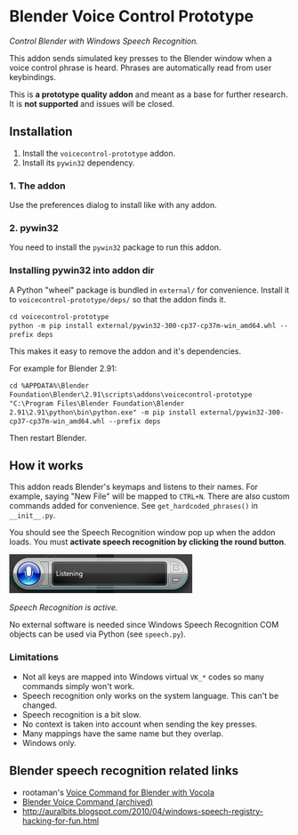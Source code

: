 # Blender Voice Control Prototype

*Control Blender with Windows Speech Recognition.*

This addon sends simulated key presses to the Blender window when a voice control phrase is heard. Phrases are automatically read from user keybindings.

This is **a prototype quality addon** and meant as a base for further research. It is **not supported** and issues will be closed.

## Installation

1. Install the `voicecontrol-prototype` addon.
2. Install its `pywin32` dependency.

### 1. The addon

Use the preferences dialog to install like with any addon.

### 2. pywin32

You need to install the `pywin32` package to run this addon.

### Installing pywin32 into addon dir

A Python "wheel" package is bundled in `external/` for convenience. Install it to `voicecontrol-prototype/deps/` so that the addon finds it.

    cd voicecontrol-prototype
    python -m pip install external/pywin32-300-cp37-cp37m-win_amd64.whl --prefix deps

This makes it easy to remove the addon and it's dependencies.

For example for Blender 2.91:

    cd %APPDATA%\Blender Foundation\Blender\2.91\scripts\addons\voicecontrol-prototype
    "C:\Program Files\Blender Foundation\Blender 2.91\2.91\python\bin\python.exe" -m pip install external/pywin32-300-cp37-cp37m-win_amd64.whl --prefix deps

Then restart Blender.

## How it works


This addon reads Blender's keymaps and listens to their names. For example, saying "New File" will be mapped to `CTRL+N`. There are also custom commands added for convenience. See `get_hardcoded_phrases()` in `__init__.py`.

You should see the Speech Recognition window pop up when the addon loads. You must **activate speech recognition by clicking the round button**.

![Speech recognition's "listening" panel](img/listening.PNG)

*Speech Recognition is active.*

No external software is needed since Windows Speech Recognition COM objects can be used via Python (see `speech.py`).

### Limitations

- Not all keys are mapped into Windows virtual `VK_*` codes so many commands simply won't work.
- Speech recognition only works on the system language. This can't be changed.
- Speech recognition is a bit slow.
- No context is taken into account when sending the key presses.
- Many mappings have the same name but they overlap.
- Windows only.

## Blender speech recognition related links

- rootaman's [Voice Command for Blender with Vocola](https://www.reddit.com/r/blender/comments/axx1i0/my_voice_command_in_blender_which_maybe_useful/)
- [Blender Voice Command (archived)](https://web.archive.org/web/20160408160551/http://www.blendervoicecommand.com/)
- http://auralbits.blogspot.com/2010/04/windows-speech-registry-hacking-for-fun.html
